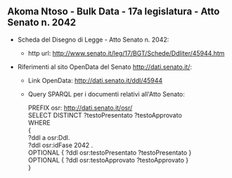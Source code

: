 ## Akoma Ntoso - Bulk Data - 17a legislatura - Atto Senato n. 2042 ##

* Scheda del Disegno di Legge - Atto Senato n. 2042:
	* http url: http://www.senato.it/leg/17/BGT/Schede/Ddliter/45944.htm

* Riferimenti al sito OpenData del Senato http://dati.senato.it/:
	* Link OpenData: http://dati.senato.it/ddl/45944
	* Query SPARQL per i documenti relativi all'Atto Senato:

        PREFIX osr: <http://dati.senato.it/osr/>  
		SELECT DISTINCT ?testoPresentato ?testoApprovato  
		WHERE  
		{  
		    ?ddl a osr:Ddl.  
		    ?ddl osr:idFase 2042 .  
		    OPTIONAL { ?ddl osr:testoPresentato ?testoPresentato }  
		    OPTIONAL { ?ddl osr:testoApprovato ?testoApprovato }  
		}
		